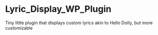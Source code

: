 # Lyric_Display_WP_Plugin
Tiny little plugin that displays custom lyrics akin to Hello Dolly, but more customizable
